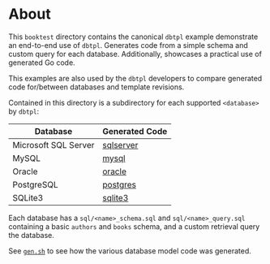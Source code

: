 # About

This `booktest` directory contains the canonical `dbtpl` example demonstrate an
end-to-end use of `dbtpl`. Generates code from a simple schema and custom query
for each database. Additionally, showcases a practical use of generated Go
code.

This examples are also used by the `dbtpl` developers to compare generated code
for/between databases and template revisions.

Contained in this directory is a subdirectory for each supported `<database>`
by `dbtpl`:

| Database             | Generated Code          |
| -------------------- | ----------------------- |
| Microsoft SQL Server | [sqlserver](sqlserver/) |
| MySQL                | [mysql](mysql/)         |
| Oracle               | [oracle](oracle/)       |
| PostgreSQL           | [postgres](postgres/)   |
| SQLite3              | [sqlite3](sqlite3/)     |

Each database has a `sql/<name>_schema.sql` and `sql/<name>_query.sql`
containing a basic `authors` and `books` schema, and a custom retrieval query
the database.

See [`gen.sh`](gen.sh) to see how the various database model code was
generated.
